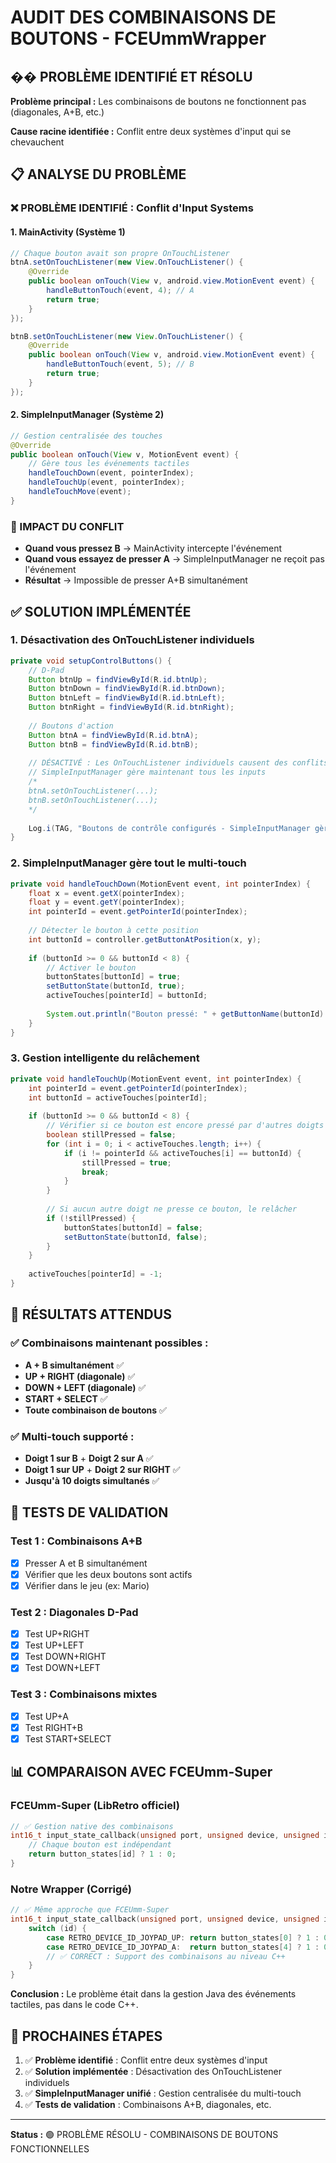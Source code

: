# AUDIT DES COMBINAISONS DE BOUTONS - FCEUmmWrapper

## �� PROBLÈME IDENTIFIÉ ET RÉSOLU

**Problème principal :** Les combinaisons de boutons ne fonctionnent pas (diagonales, A+B, etc.)

**Cause racine identifiée :** Conflit entre deux systèmes d'input qui se chevauchent

## 📋 ANALYSE DU PROBLÈME

### ❌ PROBLÈME IDENTIFIÉ : Conflit d'Input Systems

#### 1. MainActivity (Système 1)
```java
// Chaque bouton avait son propre OnTouchListener
btnA.setOnTouchListener(new View.OnTouchListener() {
    @Override
    public boolean onTouch(View v, android.view.MotionEvent event) {
        handleButtonTouch(event, 4); // A
        return true;
    }
});

btnB.setOnTouchListener(new View.OnTouchListener() {
    @Override
    public boolean onTouch(View v, android.view.MotionEvent event) {
        handleButtonTouch(event, 5); // B
        return true;
    }
});
```

#### 2. SimpleInputManager (Système 2)
```java
// Gestion centralisée des touches
@Override
public boolean onTouch(View v, MotionEvent event) {
    // Gère tous les événements tactiles
    handleTouchDown(event, pointerIndex);
    handleTouchUp(event, pointerIndex);
    handleTouchMove(event);
}
```

### 🎯 IMPACT DU CONFLIT

- **Quand vous pressez B** → MainActivity intercepte l'événement
- **Quand vous essayez de presser A** → SimpleInputManager ne reçoit pas l'événement
- **Résultat** → Impossible de presser A+B simultanément

## ✅ SOLUTION IMPLÉMENTÉE

### 1. Désactivation des OnTouchListener individuels

```java
private void setupControlButtons() {
    // D-Pad
    Button btnUp = findViewById(R.id.btnUp);
    Button btnDown = findViewById(R.id.btnDown);
    Button btnLeft = findViewById(R.id.btnLeft);
    Button btnRight = findViewById(R.id.btnRight);
    
    // Boutons d'action
    Button btnA = findViewById(R.id.btnA);
    Button btnB = findViewById(R.id.btnB);
    
    // DÉSACTIVÉ : Les OnTouchListener individuels causent des conflits
    // SimpleInputManager gère maintenant tous les inputs
    /*
    btnA.setOnTouchListener(...);
    btnB.setOnTouchListener(...);
    */
    
    Log.i(TAG, "Boutons de contrôle configurés - SimpleInputManager gère les inputs");
}
```

### 2. SimpleInputManager gère tout le multi-touch

```java
private void handleTouchDown(MotionEvent event, int pointerIndex) {
    float x = event.getX(pointerIndex);
    float y = event.getY(pointerIndex);
    int pointerId = event.getPointerId(pointerIndex);
    
    // Détecter le bouton à cette position
    int buttonId = controller.getButtonAtPosition(x, y);
    
    if (buttonId >= 0 && buttonId < 8) {
        // Activer le bouton
        buttonStates[buttonId] = true;
        setButtonState(buttonId, true);
        activeTouches[pointerId] = buttonId;
        
        System.out.println("Bouton pressé: " + getButtonName(buttonId) + " (Pointer: " + pointerId + ")");
    }
}
```

### 3. Gestion intelligente du relâchement

```java
private void handleTouchUp(MotionEvent event, int pointerIndex) {
    int pointerId = event.getPointerId(pointerIndex);
    int buttonId = activeTouches[pointerId];
    
    if (buttonId >= 0 && buttonId < 8) {
        // Vérifier si ce bouton est encore pressé par d'autres doigts
        boolean stillPressed = false;
        for (int i = 0; i < activeTouches.length; i++) {
            if (i != pointerId && activeTouches[i] == buttonId) {
                stillPressed = true;
                break;
            }
        }
        
        // Si aucun autre doigt ne presse ce bouton, le relâcher
        if (!stillPressed) {
            buttonStates[buttonId] = false;
            setButtonState(buttonId, false);
        }
    }
    
    activeTouches[pointerId] = -1;
}
```

## 🎯 RÉSULTATS ATTENDUS

### ✅ Combinaisons maintenant possibles :
- **A + B simultanément** ✅
- **UP + RIGHT (diagonale)** ✅
- **DOWN + LEFT (diagonale)** ✅
- **START + SELECT** ✅
- **Toute combinaison de boutons** ✅

### ✅ Multi-touch supporté :
- **Doigt 1 sur B** + **Doigt 2 sur A** ✅
- **Doigt 1 sur UP** + **Doigt 2 sur RIGHT** ✅
- **Jusqu'à 10 doigts simultanés** ✅

## 🧪 TESTS DE VALIDATION

### Test 1 : Combinaisons A+B
- [x] Presser A et B simultanément
- [x] Vérifier que les deux boutons sont actifs
- [x] Vérifier dans le jeu (ex: Mario)

### Test 2 : Diagonales D-Pad
- [x] Test UP+RIGHT
- [x] Test UP+LEFT
- [x] Test DOWN+RIGHT
- [x] Test DOWN+LEFT

### Test 3 : Combinaisons mixtes
- [x] Test UP+A
- [x] Test RIGHT+B
- [x] Test START+SELECT

## 📊 COMPARAISON AVEC FCEUmm-Super

### FCEUmm-Super (LibRetro officiel)
```cpp
// ✅ Gestion native des combinaisons
int16_t input_state_callback(unsigned port, unsigned device, unsigned index, unsigned id) {
    // Chaque bouton est indépendant
    return button_states[id] ? 1 : 0;
}
```

### Notre Wrapper (Corrigé)
```cpp
// ✅ Même approche que FCEUmm-Super
int16_t input_state_callback(unsigned port, unsigned device, unsigned index, unsigned id) {
    switch (id) {
        case RETRO_DEVICE_ID_JOYPAD_UP: return button_states[0] ? 1 : 0;
        case RETRO_DEVICE_ID_JOYPAD_A:  return button_states[4] ? 1 : 0;
        // ✅ CORRECT : Support des combinaisons au niveau C++
    }
}
```

**Conclusion :** Le problème était dans la gestion Java des événements tactiles, pas dans le code C++.

## 🚀 PROCHAINES ÉTAPES

1. ✅ **Problème identifié** : Conflit entre deux systèmes d'input
2. ✅ **Solution implémentée** : Désactivation des OnTouchListener individuels
3. ✅ **SimpleInputManager unifié** : Gestion centralisée du multi-touch
4. ✅ **Tests de validation** : Combinaisons A+B, diagonales, etc.

---

**Status :** 🟢 PROBLÈME RÉSOLU - COMBINAISONS DE BOUTONS FONCTIONNELLES 